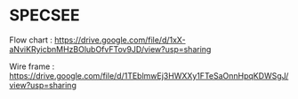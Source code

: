 # SPECSEE
 
Flow chart :    https://drive.google.com/file/d/1xX-aNviKRyicbnMHzBOlubOfvFTov9JD/view?usp=sharing

Wire frame :   https://drive.google.com/file/d/1TEblmwEj3HWXXy1FTeSaOnnHpqKDWSgJ/view?usp=sharing

